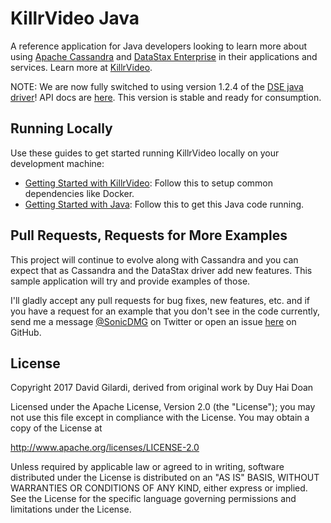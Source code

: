 # KillrVideo Java #

A reference application for Java developers looking to learn more about using [Apache Cassandra][cassandra] and
[DataStax Enterprise][dse] in their applications and services. Learn more at [KillrVideo].

NOTE: We are now fully switched to using version 1.2.4 of the [DSE java driver][DSE Java driver]!  API docs are [here][DSE Java driver API docs].  This version is stable and ready for consumption.

## Running Locally

Use these guides to get started running KillrVideo locally on your development machine:
* [Getting Started with KillrVideo][getting-started]: Follow this to setup common dependencies like Docker.
* [Getting Started with Java][getting-started-java]: Follow this to get this Java code 
running.
  

## Pull Requests, Requests for More Examples
This project will continue to evolve along with Cassandra and you can expect that as Cassandra and the DataStax 
driver add new features. This sample application will try and provide examples of those. 

I'll gladly accept any pull requests for bug fixes, new features, etc.  and if you have a request for an example 
that you don't see in the code currently, send me a message [@SonicDMG][twitter] on Twitter or open an issue 
[here][issues] on GitHub.

## License
Copyright 2017 David Gilardi, derived from original work by Duy Hai Doan

Licensed under the Apache License, Version 2.0 (the "License");
you may not use this file except in compliance with the License.
You may obtain a copy of the License at

http://www.apache.org/licenses/LICENSE-2.0

Unless required by applicable law or agreed to in writing, software
distributed under the License is distributed on an "AS IS" BASIS,
WITHOUT WARRANTIES OR CONDITIONS OF ANY KIND, either express or implied.
See the License for the specific language governing permissions and
limitations under the License.

[cassandra]: http://cassandra.apache.org/
[dse]: http://www.datastax.com/products/datastax-enterprise 
[Killrvideo]: https://killrvideo.github.io
[getting-started]: https://killrvideo.github.io/getting-started/
[getting-started-java]: https://killrvideo.github.io/docs/languages/java/
[twitter]: https://twitter.com/SonicDMG
[DSE Java driver API docs]: https://github.com/datastax/java-dse-driver
[DSE Java driver]: https://docs.datastax.com/en/developer/java-driver-dse/1.2/
[issues]: https://github.com/KillrVideo/killrvideo-java/issues

